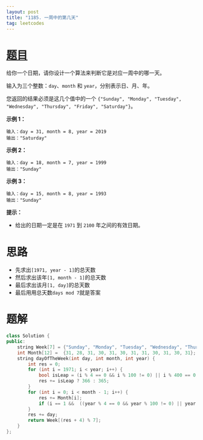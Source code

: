 ```yaml
---
layout: post
title: "1185. 一周中的第几天"
tag: leetcodes
---
```


# [题目](https://leetcode.cn/problems/day-of-the-week/) 

给你一个日期，请你设计一个算法来判断它是对应一周中的哪一天。

输入为三个整数：`day`、`month` 和 `year`，分别表示日、月、年。

您返回的结果必须是这几个值中的一个 `{"Sunday", "Monday", "Tuesday", "Wednesday", "Thursday", "Friday", "Saturday"}`。

 

**示例 1：**

```
输入：day = 31, month = 8, year = 2019
输出："Saturday"
```

**示例 2：**

```
输入：day = 18, month = 7, year = 1999
输出："Sunday"
```

**示例 3：**

```
输入：day = 15, month = 8, year = 1993
输出："Sunday"
```

 

**提示：**

- 给出的日期一定是在 `1971` 到 `2100` 年之间的有效日期。



# 思路

* 先求出`[1971, year - 1]`的总天数
* 然后求出该年`[1, month - 1]`的总天数
* 最后求出该月`[1, day]`的总天数
* 最后用用总天数`days mod 7`就是答案



# 题解

```c++
class Solution {
public:
    string Week[7] = {"Sunday", "Monday", "Tuesday", "Wednesday", "Thursday", "Friday", "Saturday"};
    int Month[12] =  {31, 28, 31, 30, 31, 30, 31, 31, 30, 31, 30, 31};
    string dayOfTheWeek(int day, int month, int year) {
        int res = 0;
        for (int i = 1971; i < year; i++) {
            bool isLeap = (i % 4 == 0 && i % 100 != 0) || i % 400 == 0;
            res += isLeap ? 366 : 365;
        }
        for (int i = 0; i < month - 1; i++) {
            res += Month[i];
            if (i == 1 &&  ((year % 4 == 0 && year % 100 != 0) || year % 400 == 0)) res ++;
        }
        res += day;
        return Week[(res + 4) % 7];
    }
};
```

